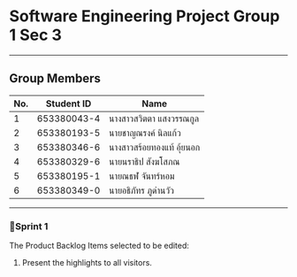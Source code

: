 # **Software Engineering Project Group 1 Sec 3**

---
## **Group Members**
| No. | Student ID  | Name                             |
|-----|-------------|----------------------------------|
| 1   | 653380043-4 | นางสาวสวิตตา แสงวรรณกูล          |
| 2   | 653380193-5 | นายชาญณรงค์ นิลแก้ว              |
| 3   | 653380346-6 | นางสาวสร้อยทองแท้ อุ้ยนอก          |
| 4   | 653380329-6 | นายนราธิป สังฆโสภณ               |
| 5   | 653380195-1 | นายณธฬ จันทร์หอม                |
| 6   | 653380349-0 | นายอธิภัทร ภูด่านวัว                |
---


### 📌**Sprint 1**
The Product Backlog Items selected to be edited:
1. Present the highlights to all visitors.
    
